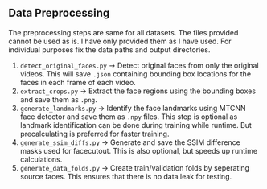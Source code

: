 ## Data Preprocessing

The preprocessing steps are same for all datasets. The files provided cannot be used as is. I have only provided them as I have used. For individual purposes fix the data paths and output directories.

1. `detect_original_faces.py` -> Detect original faces from only the original videos. This will save `.json` containing bounding box locations for the faces in each frame of each video.
2. `extract_crops.py` -> Extract the face regions using the bounding boxes and save them as `.png`.
3. `generate_landmarks.py` -> Identify the face landmarks using MTCNN face detector and save them as `.npy` files. This step is optional as landmark identification can be done during training while runtime. But precalculating is preferred for faster training.
4. `generate_ssim_diffs.py` -> Generate and save the SSIM difference masks used for facecutout. This is also optional, but speeds up runtime calculations.
5. `generate_data_folds.py` -> Create train/validation folds by seperating source faces. This ensures that there is no data leak for testing.


